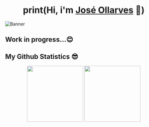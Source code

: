 <div align="center">
<h1 align="center">print(Hi, i'm <a href="https://github.com/joseollarves">José Ollarves</a> 🐍)</h1>
</div>

![Banner](https://github.com/joseollarves/joseollarves/assets/107653281/762d8138-4e25-4a84-8d41-0ba147abdc56)

## Work in progress...😊



## My Github Statistics 😎
<p align="center">
  <img height="180em" src="https://github-readme-stats.vercel.app/api?username=joseollarves&show_icons=true&theme=github_dark"/>
  <img height="180em" src="https://github-readme-stats.vercel.app/api/top-langs/?username=joseollarves&theme=github_dark"/>
</p>

